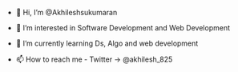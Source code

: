 - 👋 Hi, I’m @Akhileshsukumaran
- 👀 I’m interested in Software Development and Web Development
- 🌱 I’m currently learning Ds, Algo and web development

- 📫 How to reach me - Twitter -> @akhilesh_825

<!---
Akhileshsukumaran/Akhileshsukumaran is a ✨ special ✨ repository because its `README.md` (this file) appears on your GitHub profile.
You can click the Preview link to take a look at your changes.
--->
